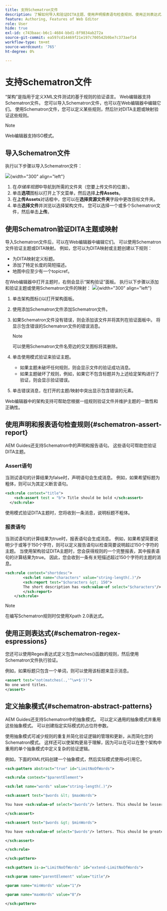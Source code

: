 ```yaml
---
title: 支持Schematron文件
description: 了解如何导入和验证DITA主题、使用声明报表语句检查规则、使用正则表达式以及在AEM Guides的Schematron文件中定义抽象模式。
feature: Authoring, Features of Web Editor
role: User
hide: true
exl-id: c743baac-b6c1-4684-bbd1-8f9834ab272a
source-git-commit: ea597cd14469f21e197c700542b9be7c373aef14
workflow-type: tm+mt
source-wordcount: '765'
ht-degree: 0%

---
```


# 支持Schematron文件

“架构”是指用于定义XML文件测试的基于规则的验证语言。 Web编辑器支持Schematron文件。 您可以导入Schematron文件，也可以在Web编辑器中编辑它们。 使用Schematron文件，您可以定义某些规则，然后针对DITA主题或映射验证这些规则。

>[!NOTE]
>
> Web编辑器支持ISO模式。


## 导入Schematron文件

执行以下步骤以导入Schematron文件：

![](images/scematron-panel-add.png){width="300" align="left"}

1. 在&#x200B;*存储库视图*&#x200B;中导航到所需的文件夹（您要上传文件的位置）。
1. 单击&#x200B;**选项**&#x200B;图标以打开上下文菜单，然后选择&#x200B;**上传Assets**。
1. 在&#x200B;**上传Assets**&#x200B;对话框中，您可以在&#x200B;**选择资源文件夹**&#x200B;字段中更改目标文件夹。
1. 单击&#x200B;**选择文件**&#x200B;并浏览以选择架构文件。 您可以选择一个或多个Schematron文件，然后单击&#x200B;**上传**。

## 使用Schematron验证DITA主题或映射

导入Schematron文件后，可以在Web编辑器中编辑它们。 可以使用Schematron文件验证主题或DITA映射。 例如，您可以为DITA映射或主题创建以下规则：

* 为DITA映射定义标题。
* 添加了特定长度的简短描述。
* 地图中应至少有一个topicref。

在Web编辑器中打开主题时，右侧会显示“架构验证”面板。 执行以下步骤以添加和验证主题或使用Schematron文件的映射：
![](images/schematron-validate.png){width="300" align="left"}

1. 单击架构图标()以打开架构面板。
1. 使用添加Schematron文件添加Schematron文件。
1. 如果Schematron文件没有错误，则会添加该文件并将其列在验证面板中。 将显示包含错误的Schematron文件的错误消息。
   >[!NOTE]
   >
   >可以使用Schematron文件名旁边的交叉图标将其删除。
1. 单击使用模式验证来验证主题。

   * 如果主题未破坏任何规则，则会显示文件的验证成功消息。
   * 如果主题破坏了规则，例如，如果它不包含标题并为上述给定架构进行了验证，则会显示验证错误。

1. 单击错误消息，在打开的主题/映射中突出显示包含错误的元素。

Web编辑器中的架构支持可帮助您根据一组规则验证文件并维护主题的一致性和正确性。

## 使用声明和报表语句检查规则{#schematron-assert-report}

AEM Guides还支持Schematron中的声明和报告语句。 这些语句可帮助您验证DITA主题。

### Assert语句

当测试语句的计算结果为false时，声明语句会生成消息。 例如，如果希望标题为粗体，则可以为其定义断言语句。

```XML
<sch:rule context="title"> 
    <sch:assert test = "b"> Title should be bold </sch:assert>
  </sch:rule>
```

使用模式验证DITA主题时，您将收到一条消息，说明标题不粗体。

### 报表语句

当测试语句的计算结果为true时，报表语句会生成消息。 例如，如果希望简要说明少于或等于150个字符，则可以定义报告语句以检查简要说明超过150个字符的主题。
当使用架构验证DITA主题时，您会获得规则的一个完整报表，其中报表语句的计算结果为true。 因此，您会收到一条有关短描述超过150个字符的主题的消息。


```XML
<sch:rule context="shortdesc"> 
        <sch:let name="characters" value="string-length(.)"/> 
        <sch:report test="$characters &gt; 150">  
        The short description has <sch:value-of select="$characters"/> characters. It should contain more than 150 characters.      
        </sch:report>   
    </sch:rule> 
```

>[!NOTE]
>
> 在编写Schematron规则时仅使用Xpath 2.0表达式。

## 使用正则表达式{#schematron-regex-espressions}

您还可以使用Regex表达式定义包含matches()函数的规则，然后使用Schematron文件执行验证。

例如，如果标题只包含一个单词，则可以使用该标题来显示消息。

```XML
<assert test="not(matches(.,'^\w+$'))"> 
No one word titles.
</assert>  
```


## 定义抽象模式{#schematron-abstract-patterns}

AEM Guides还支持Schematron中的抽象模式。 可以定义通用的抽象模式并重用这些抽象模式。  可以创建指定实际模式的占位符参数。


使用抽象模式可减少规则的重复并简化验证逻辑的管理和更新，从而简化您的Schematron模式。 这样还可以使架构更易于理解，因为可以在可以在整个架构中重用的单个抽象模式中定义复杂的验证逻辑。


例如，下面的XML代码创建一个抽象模式，然后实际模式使用id引用它。

```XML
<sch:pattern abstract="true" id="LimitNoOfWords"> 

<sch:rule context="$parentElement"> 

<sch:let name="words" value="string-length(.)"/> 

<sch:assert test="$words &lt; $maxWords"> 

You have <sch:value-of select="$words"/> letters. This should be lesser than <sch:value-of select="$maxWords"/>. 

</sch:assert>  

<sch:assert test="$words &gt; $minWords"> 

You have <sch:value-of select="$words"/> letters. This should be greater than <sch:value-of select="$minWords"/>. 

</sch:assert>  

</sch:rule> 

</sch:pattern> 

<sch:pattern is-a="LimitNoOfWords" id="extend-LimitNoOfWords"> 

<sch:param name="parentElement" value="title"/> 

<param name="minWords" value="1"/> 

<param name="maxWords" value="8"/> 

</sch:pattern> 
```
